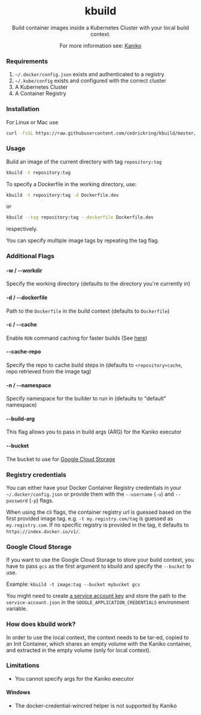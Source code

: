 <h1 align="center">kbuild</h1>
<p align="center">Build container images inside a Kubernetes Cluster with your local build context.</p>
<p align="center">For more information see: <a href="https://github.com/GoogleContainerTools/kaniko">Kaniko</a></p>

### Requirements
1. `~/.docker/config.json` exists and authenticated to a registry
2. `~/.kube/config` exists and configured with the correct cluster
3. A Kubernetes Cluster
4. A Container Registry

### Installation

For Linux or Mac use

```bash
curl -fsSL https://raw.githubusercontent.com/cedrickring/kbuild/master/scripts/get | bash
```

### Usage

Build an image of the current directory with tag `repository:tag`

```bash
kbuild -t repository:tag
````

To specify a Dockerfile in the working directory, use:

```bash
kbuild -t repository:tag -d Dockerfile.dev
```

or

```bash
kbuild --tag repository:tag --dockerfile Dockerfile.dev
```

respectively.

You can specify multiple image tags by repeating the tag flag.

### Additional Flags
 
#### -w / --workdir

Specify the working directory (defaults to the directory you're currently in)

#### -d / --dockerfile

Path to the `Dockerfile` in the build context (defaults to `Dockerfile`)

#### -c / --cache

Enable `RUN` command caching for faster builds (See [here](https://github.com/GoogleContainerTools/kaniko/blob/master/README.md#--cache))

#### --cache-repo

Specify the repo to cache build steps in (defaults to `<repository>cache`, repo retrieved from the image tag)

#### -n / --namespace

Specify namespace for the builder to run in (defaults to "default" namespace)

#### --build-arg

This flag allows you to pass in build args (ARG) for the Kaniko executor

#### --bucket

The bucket to use for [Google Cloud Storage](#google-cloud-storage)

### Registry credentials

You can either have your Docker Container Registry credentials in your `~/.docker/config.json` or provide them with the
`--username` (`-u`) and `--password` (`-p`) flags.

When using the cli flags, the container registry url is guessed based on the first provided image tag.
e.g. `-t my.registry.com/tag` is guessed as `my.registry.com`. If no specific registry is provided in the tag, it defaults to
`https://index.docker.io/v1/`.

### Google Cloud Storage 

If you want to use the Google Cloud Storage to store your build context, you have to pass `gcs` as the first argument to kbuild
and specify the `--bucket` to use.

Example: `kbuild -t image:tag --bucket mybucket gcs`

You might need to create [a service account key](https://console.cloud.google.com/apis/credentials/serviceaccountkey) and store the path to the `service-account.json` in the `GOOGLE_APPLICATION_CREDENTIALS` environment variable. 

### How does kbuild work?

In order to use the local context, the context needs to be tar-ed, copied to an Init Container, which shares an
empty volume with the Kaniko container, and extracted in the empty volume (only for local context).

### Limitations

* You cannot specify args for the Kaniko executor

#### Windows
* The docker-credential-wincred helper is not supported by Kaniko
